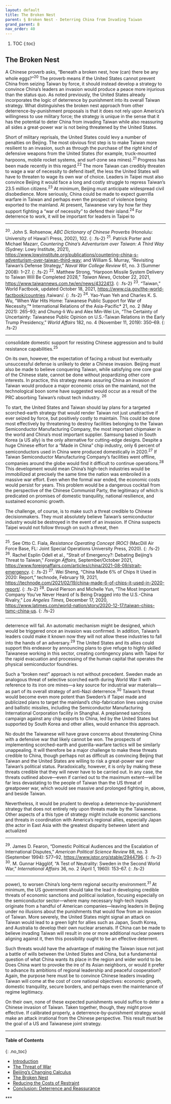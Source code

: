 ```yaml
---
layout: default
title: The Broken Nest 
parent: § Broken Nest - Deterring China from Invading Taiwan  
grand_parent: B 
nav_order: 40 
---
```

<style>
.dont-break-out {
  /* These are technically the same, but use both */
  overflow-wrap: break-word;
  word-wrap: break-word;

     -ms-word-break: break-all;
  /* This is the dangerous one in WebKit, as it breaks things wherever */
  word-break: break-all;
  /* Instead use this non-standard one: */
  word-break: break-word;
}

.youtube-container {
    position: relative;
    width: 100%;
    height: 0;
    padding-bottom: 56.25%;
}
.youtube-video {
    position: absolute;
    top: 0;
    left: 0;
    width: 100%;
    height: 100%;
}

</style>

<div class="dont-break-out" markdown="1">

1. TOC
{:toc}

## The Broken Nest
A Chinese proverb asks, “Beneath a broken nest, how (can) there be any whole eggs?”<sup>20</sup> The proverb means if the United States cannot prevent China from seizing Taiwan by force, it should instead develop a strategy to convince China’s leaders an invasion would produce a peace more injurious than the status quo. As noted previously, the United States already incorporates the logic of deterrence by punishment into its overall Taiwan strategy. What distinguishes the broken nest approach from other deterrence-by-punishment proposals is that it does not rely upon America’s willingness to use military force; the strategy is unique in the sense that it has the potential to deter China from invading Taiwan while also reassuring all sides a great-power war is not being threatened by the United States.

Short of military reprisals, the United States could levy a number of penalties on Beijing. The most obvious first step is to make Taiwan more resilient to an invasion, such as through the purchase of the *right kind* of defensive weapons from the United States (for example, truck-mounted harpoons, mobile rocket systems, and surf-zone sea mines).<sup>21</sup> Progress has been made recently in this regard.<sup>22</sup> The more Taiwan can credibly threaten to wage a war of necessity to defend itself, the less the United States will have to threaten to wage its own war of choice. Leaders in Taipei must also convince Beijing it would face a long and costly struggle to repress Taiwan’s 23.5 million citizens.<sup>23</sup> At minimum, Beijing must anticipate widespread civil disobedience. More seriously, China could be made to expect guerrilla warfare in Taiwan and perhaps even the prospect of violence being exported to the mainland. At present, Taiwanese vary by how far they support fighting a “war of necessity” to defend their island.<sup>24</sup> For deterrence to work, it will be important for leaders in Taipei to

***
<sup>20</sup>. John S. Rohsenow, *ABC Dictionary of Chinese Proverbs* (Honolulu: University of Hawai’i Press, 2002), 102. 
{: .fs-2}
<sup>21</sup>. Patrick Porter and Michael Mazarr, *Countering China’s Adventurism over Taiwan: A Third Way* (Sydney: Lowy Institute, 2021), https://www.lowyinstitute.org/publications/countering-china-s-adventurism-over-taiwan-third-way; and William S. Murray, “Revisiting Taiwan’s Defense Strategy,” *Naval War College Review* 61, no. 3 (Summer 2008): 1–27.
{: .fs-2}
<sup>22</sup>. Matthew Strong, “Harpoon Missile System Delivery to Taiwan Will Be Completed 2028,” *Taiwan News*, October 22, 2021, https://www.taiwannews.com.tw/en/news/4322413. 
{: .fs-2}
<sup>23</sup>. “Taiwan,” World Factbook, updated October 18, 2021, https://www.cia.gov/the-world-factbook/countries /taiwan/.
{: .fs-2}
<sup>24</sup>. Yao-Yuan Yeh and Charles K. S. Wu, “When War Hits Home: Taiwanese Public Support for War of Necessity,”* International Relations of the Asia-Pacific* 21, no. 2 (May 2021): 265–93; and Chung-li Wu and Alex Min-Wei Lin, “The Certainty of Uncertainty: Taiwanese Public Opinion on U.S.-Taiwan Relations in the Early Trump Presidency,” *World Affairs* 182, no. 4 (November 11, 2019): 350–69.
{: .fs-2}
***

consolidate domestic support for resisting Chinese aggression and to build resistance capabilities.<sup>25</sup>

On its own, however, the expectation of facing a robust but eventually unsuccessful defense is unlikely to deter a Chinese invasion. Beijing must also be made to believe conquering Taiwan, while satisfying one core goal of the Chinese state, cannot be done without jeopardizing other core interests. In practice, this strategy means assuring China an invasion of Taiwan would produce a major economic crisis on the mainland, not the technological boon some have suggested would occur as a result of the PRC absorbing Taiwan’s robust tech industry. <sup>26</sup>

To start, the United States and Taiwan should lay plans for a targeted scorched-earth strategy that would render Taiwan not just unattractive if ever seized by force, but positively costly to maintain. This could be done most effectively by threatening to destroy facilities belonging to the Taiwan Semiconductor Manufacturing Company, the most important chipmaker in the world and China’s most important supplier. Samsung based in South Korea (a US ally) is the only alternative for cutting-edge designs. Despite a huge Chinese effort for a “Made in China” chip industry, only 6 percent of semiconductors used in China were produced domestically in 2020.<sup>27</sup> If Taiwan Semiconductor Manufacturing Company’s facilities went offline, companies around the globe would find it difficult to continue operations.<sup>28</sup> This development would mean China’s high-tech industries would be immobilized at precisely the same time the nation was embroiled in a massive war effort. Even when the formal war ended, the economic costs would persist for years. This problem would be a dangerous cocktail from the perspective of the Chinese Communist Party, the legitimacy of which is predicated on promises of domestic tranquility, national resilience, and sustained economic growth.

The challenge, of course, is to make such a threat credible to Chinese decisionmakers. They must absolutely believe Taiwan’s semiconductor industry would be destroyed in the event of an invasion. If China suspects Taipei would not follow through on such a threat, then

***
<sup>25</sup>. See Otto C. Fiala, *Resistance Operating Concept (ROC)* (MacDill Air Force Base, FL: Joint Special Operations University Press, 2020).
{: .fs-2}
<sup>26</sup>. Rachel Esplin Odell et al., “Strait of Emergency?: Debating Beijing’s Threat to Taiwan,” *Foreign Affairs,* September/October 2021, https://www.foreignaffairs.com/articles/china/2021-08-09/strait-emergency. 
{: .fs-2}
<sup>27</sup>. Wei Sheng, “China Made 6% of Chips It Used in 2020: Report,” technode, February 19, 2021, https://technode.com/2021/02/19/china-made-6-of-chips-it-used-in-2020-report/. 
{: .fs-2}
<sup>28</sup>. David Pierson and Michelle Yun, “The Most Important Company You’ve Never Heard of Is Being Dragged into the U.S.-China Rivalry,” *Los Angeles Times,* December 17, 2020, https://www.latimes.com/world-nation/story/2020-12-17/taiwan-chips-tsmc-china-us.
{: .fs-2}
***

deterrence will fail. An automatic mechanism might be designed, which would be triggered once an invasion was confirmed. In addition, Taiwan’s leaders could make it known now they will not allow these industries to fall into the hands of an adversary.<sup>29</sup> The United States and its allies could support this endeavor by announcing plans to give refuge to highly skilled Taiwanese working in this sector, creating contingency plans with Taipei for the rapid evacuation and processing of the human capital that operates the physical semiconductor foundries.

Such a “broken nest” approach is not without precedent. Sweden made an analogous threat of selective scorched earth during World War II with reference to its iron ore mines—a key source for industrial war materials— as part of its overall strategy of anti-Nazi deterrence.<sup>30</sup> Taiwan’s threat would become even more potent than Sweden’s if Taipei made and publicized plans to target the mainland’s chip-fabrication lines using cruise and ballistic missiles, including the Semiconductor Manufacturing International Corporation facility in Shanghai. A preplanned sanctions campaign against any chip exports to China, led by the United States but supported by South Korea and other allies, would enhance this approach.

No doubt the Taiwanese will have grave concerns about threatening China with a defensive war that likely cannot be won. The prospects of implementing scorched-earth and guerilla-warfare tactics will be similarly unappealing. It will therefore be a major challenge to make these threats credible to China, though perhaps not as difficult as convincing Beijing that Taiwan and the United States are willing to risk a great-power war over Taiwan’s political status. Paradoxically, however, it is only by making these threats credible that they will never have to be carried out. In any case, the threats outlined above—even if carried out to the maximum extent—will be far less devastating to the people of Taiwan than the US threat of greatpower war, which would see massive and prolonged fighting in, above, and beside Taiwan.

Nevertheless, it would be prudent to develop a deterrence-by-punishment strategy that does not entirely rely upon threats made by the Taiwanese. Other aspects of a this type of strategy might include economic sanctions and threats in coordination with America’s regional allies, especially Japan (the actor in East Asia with the greatest disparity between latent and actualized

***
<sup>29</sup>. James D. Fearon, “Domestic Political Audiences and the Escalation of International Disputes,” *American Political Science Review* 88, no. 3 (September 1994): 577–92, https://www.jstor.org/stable/2944796. 
{: .fs-2}
<sup>30</sup>. M. Gunnar Hägglöf, “A Test of Neutrality: Sweden in the Second World War,” *International Affairs* 36, no. 2 (April 1, 1960): 153–67.
{: .fs-2}
***

power), to worsen China’s long-term regional security environment.<sup>31</sup> At minimum, the US government should take the lead in developing credible threats of economic sanctions and political isolation, focusing especially on the semiconductor sector—where many necessary high-tech inputs originate from a handful of American companies—leaving leaders in Beijing under no illusions about the punishments that would flow from an invasion of Taiwan. More severely, the United States might signal an attack on Taiwan would lead to a green light for allies such as Japan, South Korea, and Australia to develop their own nuclear arsenals. If China can be made to believe invading Taiwan will result in one or more additional nuclear powers aligning against it, then this possibility ought to be an effective deterrent.

Such threats would have the advantage of making the Taiwan issue not just a battle of wills between the United States and China, but a fundamental question of what China wants its place in the region and wider world to be. Does China want to provoke the ire of its Asian neighbors, or would it prefer to advance its ambitions of regional leadership and peaceful cooperation? Again, the purpose here must be to convince Chinese leaders invading Taiwan will come at the cost of core national objectives: economic growth, domestic tranquility, secure borders, and perhaps even the maintenance of regime legitimacy.

On their own, none of these expected punishments would suffice to deter a Chinese invasion of Taiwan. Taken together, though, they might prove effective. If calibrated properly, a deterrence-by-punishment strategy would make an attack irrational from the Chinese perspective. This result must be the goal of a US and Taiwanese joint strategy.

***

#### Table of Contents
{: .no_toc}

<ul><li> <a href="/docs/B/Broken-Nest-Deterring-China-from-Invading-Taiwan-1/">
Introduction</a></li><li> <a href="/docs/B/Broken-Nest-Deterring-China-from-Invading-Taiwan-2/">
The Threat of War</a></li><li> <a href="/docs/B/Broken-Nest-Deterring-China-from-Invading-Taiwan-3/">
Beijing’s Changing Calculus</a></li><li> <a href="/docs/B/Broken-Nest-Deterring-China-from-Invading-Taiwan-4/">
The Broken Nest</a></li><li> <a href="/docs/B/Broken-Nest-Deterring-China-from-Invading-Taiwan-5/">
Reducing the Costs of Restraint</a></li><li> <a href="/docs/B/Broken-Nest-Deterring-China-from-Invading-Taiwan-6/">
Conclusion: Deterrence and Reassurance</a></li></ul>
***

</div>
